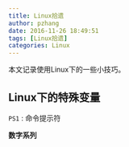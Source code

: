 ```yaml
---
title: Linux拾遗
author: pzhang
date: 2016-11-26 18:49:51
tags: [Linux拾遗]
categories: Linux
---
```


本文记录使用Linux下的一些小技巧。

## Linux下的特殊变量

`PS1` : 命令提示符

**数字系列**
